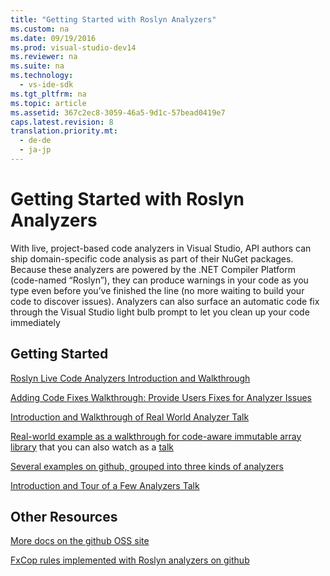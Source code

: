 ```yaml
---
title: "Getting Started with Roslyn Analyzers"
ms.custom: na
ms.date: 09/19/2016
ms.prod: visual-studio-dev14
ms.reviewer: na
ms.suite: na
ms.technology: 
  - vs-ide-sdk
ms.tgt_pltfrm: na
ms.topic: article
ms.assetid: 367c2ec8-3059-46a5-9d1c-57bead0419e7
caps.latest.revision: 8
translation.priority.mt: 
  - de-de
  - ja-jp
---
```

# Getting Started with Roslyn Analyzers
With live, project-based code analyzers in Visual Studio, API authors can ship domain-specific code analysis as part of their NuGet packages.  Because these analyzers are powered by the .NET Compiler Platform (code-named “Roslyn”), they can produce warnings in your code as you type even before you’ve finished the line (no more waiting to build your code to discover issues).  Analyzers can also surface an automatic code fix through the Visual Studio light bulb prompt to let you clean up your code immediately  
  
## Getting Started  
 [Roslyn Live Code Analyzers Introduction and Walkthrough](https://msdn.microsoft.com/en-us/magazine/dn879356.aspx)  
  
 [Adding Code Fixes Walkthrough: Provide Users Fixes for Analyzer Issues](https://msdn.microsoft.com/en-us/magazine/dn904670.aspx)  
  
 [Introduction and Walkthrough of Real World Analyzer Talk](http://channel9.msdn.com/events/Build/2015/3-725)  
  
 [Real-world example as a walkthrough for code-aware immutable array library](../vs140/Roslyn-Analyzers-and-Code-aware-Library-for-ImmutableArrays.md) that you can also watch as a [talk](http://channel9.msdn.com/events/Build/2015/3-725)  
  
 [Several examples on github, grouped into three kinds of analyzers](https://github.com/dotnet/roslyn/blob/master/docs/analyzers/Analyzer%20Samples.md)  
  
 [Introduction and Tour of a Few Analyzers Talk](http://channel9.msdn.com/Events/dotnetConf/2015/NET-Compiler-Platform-Roslyn-Analyzers-and-the-Rise-of-Code-Aware-Libraries)  
  
## Other Resources  
 [More docs on the github OSS site](https://github.com/dotnet/roslyn/tree/master/docs/analyzers)  
  
 [FxCop rules implemented with Roslyn analyzers on github](https://github.com/dotnet/roslyn/tree/master/src/Diagnostics/FxCop)